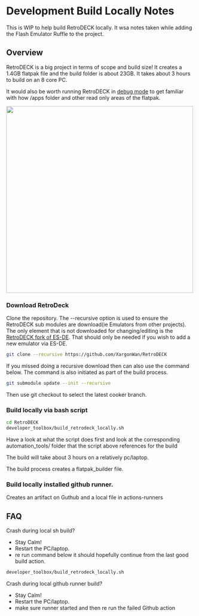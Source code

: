 # Development Build Locally Notes

This is WIP to help build RetroDECK locally. It wsa notes taken while adding the Flash Emulator Ruffle to the project. 

## Overview

RetroDECK is a big project in terms of scope and build size! It creates a 1.4GB flatpak file and the build folder is about 23GB.
It takes about 3 hours to build on an 8 core PC.

It would also be worth running RetroDECK in [debug mode](https://retrodeck.readthedocs.io/en/latest/wiki_development/general/debug-mode/) to get familiar with how /apps folder and other read only areas of the flatpak.

<img src="../../../wiki_images/graphics/development/retrodeck-overview.png" width="500">

### Download RetroDeck

Clone the repository. The --recursive option is used to ensure the RetroDECK sub modules are download(ie Emulators from other projects). The only element that is not downloaded for changing/editing is the [RetroDECK fork of ES-DE](https://github.com/XargonWan/RetroDECK-ES-DE). That should only be needed if you wish to add a new emulator via ES-DE.

```bash
git clone --recursive https://github.com/XargonWan/RetroDECK
```
If you missed doing a recursive download then can also use the command below. The command is also initiated as part of the build process.

```bash
git submodule update --init --recursive
```

Then use git checkout to select the latest cooker branch.

### Build locally via bash script

```bash
cd RetroDECK
developer_toolbox/build_retrodeck_locally.sh
```

Have a look at what the script does first and look at the corresponding automation_tools/ folder that the script above references for the build

The build will take about 3 hours on a relatively pc/laptop.

The build process creates a flatpak_builder file.


### Build locally installed github runner.


Creates an artifact on Guthub and a local file in actions-runners

## FAQ

Crash during local sh build?

- Stay Calm!
- Restart the PC/laptop.
- re run command below it should hopefully continue from the last good build action.
```bash 
developer_toolbox/build_retrodeck_locally.sh
```

Crash during local github runner build?

- Stay Calm!
- Restart the PC/laptop.
- make sure runner started and then re run the failed Github action